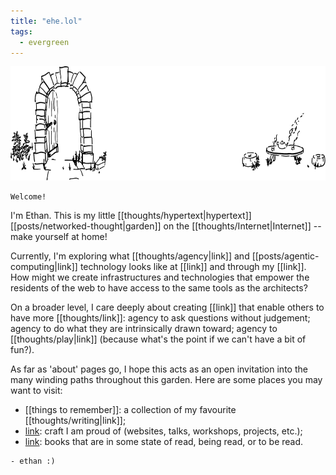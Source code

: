 ```yaml
---
title: "ehe.lol"
tags:
  - evergreen
---
```

<img src="./banner.svg" width="701" height="183">

```poetry
Welcome!
```

I'm Ethan. This is my little [[thoughts/hypertext|hypertext]] [[posts/networked-thought|garden]] on the [[thoughts/Internet|Internet]] -- make yourself at home!

Currently, I'm exploring what [[thoughts/agency|link]] and [[posts/agentic-computing|link]] technology looks like at [[link]] and through my [[link]]. How might we create infrastructures and technologies that empower the residents of the web to have access to the same tools as the architects?

On a broader level, I care deeply about creating [[link]] that enable others to have more [[thoughts/link]]: agency to ask questions without judgement; agency to do what they are intrinsically drawn toward; agency to [[thoughts/play|link]] (because what's the point if we can't have a bit of fun?).

As far as 'about' pages go, I hope this acts as an open invitation into the many winding paths throughout this garden. Here are some places you may want to visit:

- [[things to remember]]: a collection of my favourite [[thoughts/writing|link]];
- [link](thoughts/craft.md): craft I am proud of (websites, talks, workshops, projects, etc.);
- [link](/books): books that are in some state of read, being read, or to be read.

```poetry
- ethan :)
```